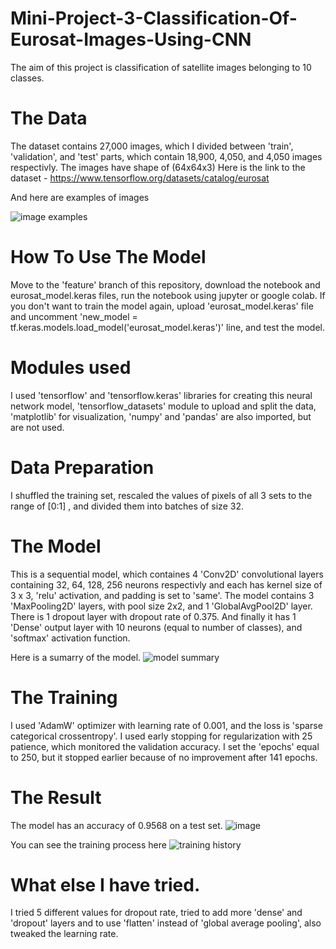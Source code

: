 # Mini-Project-3-Classification-Of-Eurosat-Images-Using-CNN


The aim of this project is classification of satellite images belonging to 10 classes.

# The Data

The dataset contains 27,000 images, which I divided between 'train', 'validation', and 'test' parts,
which contain 18,900, 4,050, and 4,050 images respectivly.
The images have shape of (64x64x3)
Here is the link to the dataset - https://www.tensorflow.org/datasets/catalog/eurosat

And here are examples of images

![image examples](https://github.com/SargisArzumanyan/Mini-Project-3-Classification-Of-Eurosat-Images-Using-CNN/assets/82839525/239fa8ba-95c8-450f-9fac-9a7fb0741175)

# How To Use The Model

Move to the 'feature' branch of this repository, download the notebook and eurosat_model.keras files,
run the notebook using jupyter or google colab. If you don't want to train the model again, upload 'eurosat_model.keras' file and uncomment 'new_model = tf.keras.models.load_model('eurosat_model.keras')' line, and test the model.

# Modules used

I used 'tensorflow' and 'tensorflow.keras' libraries for creating this neural network model, 'tensorflow_datasets' module to upload and split the data, 'matplotlib' for visualization, 'numpy' and 'pandas' are also imported, but are not used.

# Data Preparation

I shuffled the training set, rescaled the values of pixels of all 3 sets to the range of [0:1] , and divided them into batches of size 32.

# The Model

This is a sequential model, which containes 4 'Conv2D' convolutional layers containing 32, 64, 128, 256 neurons respectivly and each has kernel size of 3 x 3, 'relu' activation, and padding is set to 'same'. 
The model contains 3 'MaxPooling2D' layers, with pool size 2x2, and 1 'GlobalAvgPool2D' layer.
There is 1 dropout layer with dropout rate of 0.375. 
And finally it has 1 'Dense' output layer with 10 neurons (equal to number of classes), and 'softmax' activation function.

Here is a sumarry of the model.
![model summary](https://github.com/SargisArzumanyan/Mini-Project-3-Classification-Of-Eurosat-Images-Using-CNN/assets/82839525/f6b42982-e45d-44d9-8d1d-44db04c4b2c7)


# The Training

I used 'AdamW' optimizer with learning rate of 0.001, and the loss is 'sparse categorical crossentropy'.
I used early stopping for regularization with 25 patience, which monitored the validation accuracy.
I set the 'epochs' equal to 250, but it stopped earlier because of no improvement after 141 epochs.

# The Result

The model has an accuracy of 0.9568 on a test set.
![image](https://github.com/SargisArzumanyan/Mini-Project-3-Classification-Of-Eurosat-Images-Using-CNN/assets/82839525/96d6198c-9acd-4661-a570-9b468b0885f1)

You can see the training process here
![training history](https://github.com/SargisArzumanyan/Mini-Project-3-Classification-Of-Eurosat-Images-Using-CNN/assets/82839525/f1c7f574-6c2e-4dbb-8501-f540c50ec681)

# What else I have tried.

I tried 5 different values for dropout rate, tried to add more 'dense' and 'dropout' layers and to use 'flatten' instead of 'global average pooling', also tweaked the learning rate.


